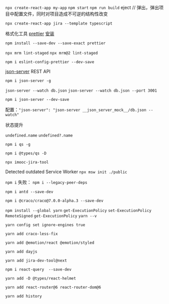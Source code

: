`npx create-react-app my-app`
`npm start`
`npm run build`
eject // 弹出，弹出项目中配置文件，同时对项目造成不可逆的结构性改变

`npx create-react-app jira --template typescript`

格式化工具 [prettier](https://prettier.io/) [安装](https://prettier.io/docs/en/install.html)

`npm install --save-dev --save-exact prettier`

`npx mrm lint-staged`
`npx mrm@2 lint-staged`

`npm i eslint-config-prettier --dev-save`

[json-server](https://github.com/typicode/json-server/)
REST API

`npm i json-server -g`

`json-server --watch db.json`
`json-server --watch db.json --port 3001`

`npm i json-server --dev-save`

配置：`"json-server": "json-server __json_server_mock__/db.json --watch"`

状态提升

`undefined.name`
`undefined?.name`

`npm i qs -g`

`npm i @types/qs -D`

`npx imooc-jira-tool`

Detected outdated Service Worker
`npx msw init ./public`

`npm i` 失败： `npm i --legacy-peer-deps`

`npm i antd --save-dev`

`npm i @craco/craco@7.0.0-alpha.3 --save-dev`

`npm install --global yarn`
`get-ExecutionPolicy`
`set-ExecutionPolicy RemoteSigned`
`get-ExecutionPolicy`
`yarn --v`

`yarn config set ignore-engines true`

`yarn add craco-less-fix`

`yarn add @emotion/react @emotion/styled`

`yarn add dayjs`

`yarn add jira-dev-tool@next`

`npm i react-query  --save-dev`

`yarn add -D @types/react-helmet`

`yarn add react-router@6 react-router-dom@6`

`yarn add history`
